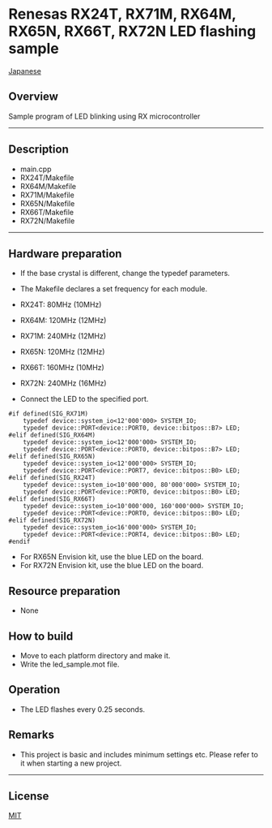 Renesas RX24T, RX71M, RX64M, RX65N, RX66T, RX72N LED flashing sample
=========

[Japanese](READMEja.md)
   
## Overview
Sample program of LED blinking using RX microcontroller
   
---
## Description
- main.cpp
- RX24T/Makefile
- RX64M/Makefile
- RX71M/Makefile
- RX65N/Makefile
- RX66T/Makefile
- RX72N/Makefile

---
## Hardware preparation
- If the base crystal is different, change the typedef parameters.
- The Makefile declares a set frequency for each module.
- RX24T:  80MHz (10MHz)
- RX64M: 120MHz (12MHz)
- RX71M: 240MHz (12MHz)
- RX65N: 120MHz (12MHz)
- RX66T: 160MHz (10MHz)
- RX72N: 240MHz (16MHz)
   
- Connect the LED to the specified port.
   
```
#if defined(SIG_RX71M)
	typedef device::system_io<12'000'000> SYSTEM_IO;
	typedef device::PORT<device::PORT0, device::bitpos::B7> LED;
#elif defined(SIG_RX64M)
	typedef device::system_io<12'000'000> SYSTEM_IO;
	typedef device::PORT<device::PORT0, device::bitpos::B7> LED;
#elif defined(SIG_RX65N)
	typedef device::system_io<12'000'000> SYSTEM_IO;
	typedef device::PORT<device::PORT7, device::bitpos::B0> LED;
#elif defined(SIG_RX24T)
	typedef device::system_io<10'000'000, 80'000'000> SYSTEM_IO;
	typedef device::PORT<device::PORT0, device::bitpos::B0> LED;
#elif defined(SIG_RX66T)
	typedef device::system_io<10'000'000, 160'000'000> SYSTEM_IO;
	typedef device::PORT<device::PORT0, device::bitpos::B0> LED;
#elif defined(SIG_RX72N)
	typedef device::system_io<16'000'000> SYSTEM_IO;
	typedef device::PORT<device::PORT4, device::bitpos::B0> LED;
#endif
```
- For RX65N Envision kit, use the blue LED on the board.
- For RX72N Envision kit, use the blue LED on the board.
   
## Resource preparation
- None
   
## How to build
- Move to each platform directory and make it.
- Write the led_sample.mot file.
   
## Operation
- The LED flashes every 0.25 seconds.
    
## Remarks
- This project is basic and includes minimum settings etc. Please refer to it when starting a new project.   
   
-----
   
License
----

[MIT](../LICENSE)
